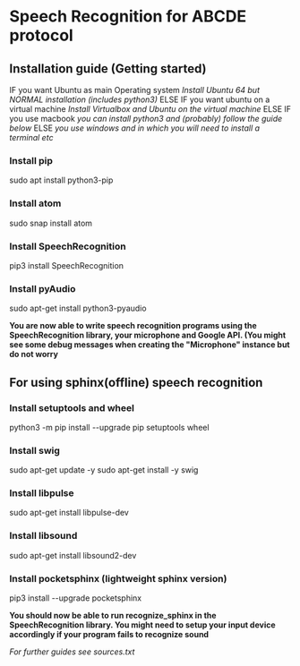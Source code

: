 # Speech Recognition for ABCDE protocol

## Installation guide (Getting started)

IF you want Ubuntu as main Operating system
*Install Ubuntu 64 but NORMAL installation (includes python3)*
ELSE IF you want ubuntu on a virtual machine
*Install Virtualbox and Ubuntu on the virtual machine*
ELSE IF you use macbook 
*you can install python3 and (probably) follow the guide below*
ELSE
*you use windows and in which you will need to install a terminal etc*


### Install pip
sudo apt install python3-pip

### Install atom
sudo snap install atom

### Install SpeechRecognition
pip3 install SpeechRecognition

### Install pyAudio
sudo apt-get install python3-pyaudio

**You are now able to write speech recognition programs using the SpeechRecognition library, your microphone and Google API. (You might see some debug messages when creating the "Microphone" instance but do not worry**

## For using sphinx(offline) speech recognition

### Install setuptools and wheel
python3 -m pip install --upgrade pip setuptools wheel

### Install swig
sudo apt-get update -y
sudo apt-get install -y swig

### Install libpulse
sudo apt-get install libpulse-dev

### Install libsound
sudo apt-get install libsound2-dev

### Install pocketsphinx (lightweight sphinx version)
pip3 install --upgrade pocketsphinx

**You should now be able to run recognize_sphinx in the SpeechRecognition library. You might need to setup your input device accordingly if your program fails to recognize sound**

*For further guides see sources.txt*
